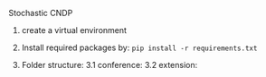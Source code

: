 Stochastic CNDP

1. create a virtual environment

2. Install required packages by:
`pip install -r requirements.txt`

3. Folder structure:
  3.1 conference:
  3.2 extension: